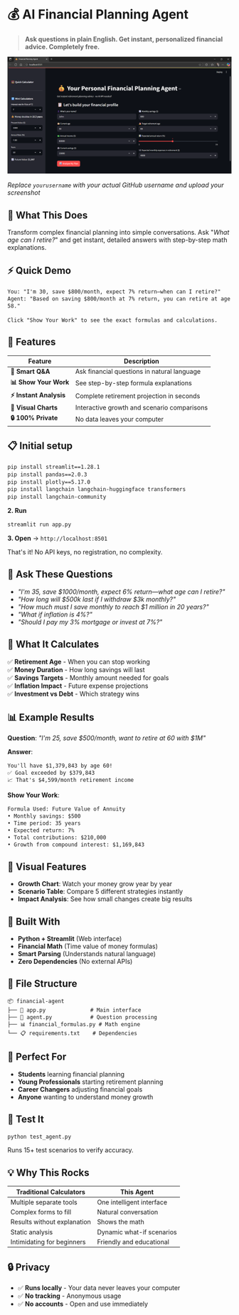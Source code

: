 # 💰 AI Financial Planning Agent

> **Ask questions in plain English. Get instant, personalized financial advice. Completely free.**

![Financial Planning Agent](https://github.com/aryaanushka/Financial-Agent/blob/main/Screenshot.png)

*Replace `yourusername` with your actual GitHub username and upload your screenshot*

## 🎯 What This Does

Transform complex financial planning into simple conversations. Ask "*What age can I retire?*" and get instant, detailed answers with step-by-step math explanations.

## ⚡ Quick Demo

```
You: "I'm 30, save $800/month, expect 7% return—when can I retire?"
Agent: "Based on saving $800/month at 7% return, you can retire at age 58."

Click "Show Your Work" to see the exact formulas and calculations.
```

## 🚀 Features

| Feature | Description |
|---------|-------------|
| **🤖 Smart Q&A** | Ask financial questions in natural language |
| **📊 Show Your Work** | See step-by-step formula explanations |
| **⚡ Instant Analysis** | Complete retirement projection in seconds |
| **🎨 Visual Charts** | Interactive growth and scenario comparisons |
| **🔒 100% Private** | No data leaves your computer |

## 📋 Initial setup
```bash
pip install streamlit==1.28.1
pip install pandas==2.0.3
pip install plotly==5.17.0
pip install langchain langchain-huggingface transformers
pip install langchain-community
```

**2. Run**
```bash
streamlit run app.py
```

**3. Open** → `http://localhost:8501`

That's it! No API keys, no registration, no complexity.

## 💬 Ask These Questions

- *"I'm 35, save $1000/month, expect 6% return—what age can I retire?"*
- *"How long will $500k last if I withdraw $3k monthly?"*
- *"How much must I save monthly to reach $1 million in 20 years?"*
- *"What if inflation is 4%?"*
- *"Should I pay my 3% mortgage or invest at 7%?"*

## 🧮 What It Calculates

✅ **Retirement Age** - When you can stop working  
✅ **Money Duration** - How long savings will last  
✅ **Savings Targets** - Monthly amount needed for goals  
✅ **Inflation Impact** - Future expense projections  
✅ **Investment vs Debt** - Which strategy wins  

## 📊 Example Results

**Question**: *"I'm 25, save $500/month, want to retire at 60 with $1M"*

**Answer**: 
```
You'll have $1,379,843 by age 60! 
✅ Goal exceeded by $379,843
📈 That's $4,599/month retirement income
```

**Show Your Work**:
```
Formula Used: Future Value of Annuity
• Monthly savings: $500
• Time period: 35 years  
• Expected return: 7%
• Total contributions: $210,000
• Growth from compound interest: $1,169,843
```

## 🎨 Visual Features

- **Growth Chart**: Watch your money grow year by year
- **Scenario Table**: Compare 5 different strategies instantly  
- **Impact Analysis**: See how small changes create big results

## 🔧 Built With

- **Python + Streamlit** (Web interface)
- **Financial Math** (Time value of money formulas)
- **Smart Parsing** (Understands natural language)
- **Zero Dependencies** (No external APIs)

## 📁 File Structure

```
📦 financial-agent
├── 🚀 app.py              # Main interface
├── 🤖 agent.py            # Question processing  
├── 📊 financial_formulas.py # Math engine
└── 📋 requirements.txt    # Dependencies
```

## 🎯 Perfect For

- **Students** learning financial planning
- **Young Professionals** starting retirement planning  
- **Career Changers** adjusting financial goals
- **Anyone** wanting to understand money growth

## 🧪 Test It

```bash
python test_agent.py
```
Runs 15+ test scenarios to verify accuracy.

## 💡 Why This Rocks

| Traditional Calculators | This Agent |
|------------------------|------------|
| Multiple separate tools | One intelligent interface |
| Complex forms to fill | Natural conversation |
| Results without explanation | Shows the math |
| Static analysis | Dynamic what-if scenarios |
| Intimidating for beginners | Friendly and educational |

## 🔒 Privacy

- ✅ **Runs locally** - Your data never leaves your computer
- ✅ **No tracking** - Anonymous usage  
- ✅ **No accounts** - Open and use immediately
